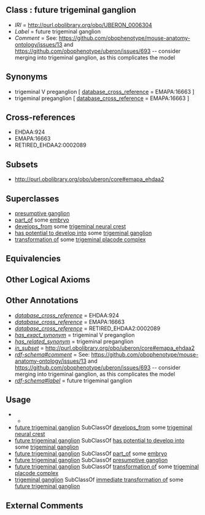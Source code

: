 
## Class : future trigeminal ganglion

 * *IRI* = http://purl.obolibrary.org/obo/UBERON_0006304
 * *Label* = future trigeminal ganglion
 * *Comment* = See: https://github.com/obophenotype/mouse-anatomy-ontology/issues/13 and https://github.com/obophenotype/uberon/issues/693 -- consider merging into trigeminal ganglion, as this complicates the model

## Synonyms

 * trigeminal V preganglion [ [database_cross_reference](../../ef/oboInOwl#hasDbXref.md) = EMAPA:16663 ]
 * trigeminal preganglion [ [database_cross_reference](../../ef/oboInOwl#hasDbXref.md) = EMAPA:16663 ]

## Cross-references

 * EHDAA:924
 * EMAPA:16663
 * RETIRED_EHDAA2:0002089

## Subsets

 * http://purl.obolibrary.org/obo/uberon/core#emapa_ehdaa2

## Superclasses

 * [presumptive ganglion](../../UBERON/69/UBERON_0003869.md)
 * [part_of](../../BFO/50/BFO_0000050.md) some [embryo](../../UBERON/22/UBERON_0000922.md)
 * [develops_from](../../RO/02/RO_0002202.md) some [trigeminal neural crest](../../UBERON/63/UBERON_0005563.md)
 * [has potential to develop into](../../RO/87/RO_0002387.md) some [trigeminal ganglion](../../UBERON/75/UBERON_0001675.md)
 * [transformation of](../../RO/94/RO_0002494.md) some [trigeminal placode complex](../../UBERON/70/UBERON_0003070.md)

## Equivalencies


## Other Logical Axioms


## Other Annotations

 * *[database_cross_reference](../../ef/oboInOwl#hasDbXref.md)* = EHDAA:924
 * *[database_cross_reference](../../ef/oboInOwl#hasDbXref.md)* = EMAPA:16663
 * *[database_cross_reference](../../ef/oboInOwl#hasDbXref.md)* = RETIRED_EHDAA2:0002089
 * *[has_exact_synonym](../../ym/oboInOwl#hasExactSynonym.md)* = trigeminal V preganglion
 * *[has_related_synonym](../../ym/oboInOwl#hasRelatedSynonym.md)* = trigeminal preganglion
 * *[in_subset](../../et/oboInOwl#inSubset.md)* = http://purl.obolibrary.org/obo/uberon/core#emapa_ehdaa2
 * *[rdf-schema#comment](../../nt/rdf-schema#comment.md)* = See: https://github.com/obophenotype/mouse-anatomy-ontology/issues/13 and https://github.com/obophenotype/uberon/issues/693 -- consider merging into trigeminal ganglion, as this complicates the model
 * *[rdf-schema#label](../../el/rdf-schema#label.md)* = future trigeminal ganglion

## Usage

 * -
 * [future trigeminal ganglion](../../UBERON/04/UBERON_0006304.md) SubClassOf [develops_from](../../RO/02/RO_0002202.md) some [trigeminal neural crest](../../UBERON/63/UBERON_0005563.md)
 * [future trigeminal ganglion](../../UBERON/04/UBERON_0006304.md) SubClassOf [has potential to develop into](../../RO/87/RO_0002387.md) some [trigeminal ganglion](../../UBERON/75/UBERON_0001675.md)
 * [future trigeminal ganglion](../../UBERON/04/UBERON_0006304.md) SubClassOf [part_of](../../BFO/50/BFO_0000050.md) some [embryo](../../UBERON/22/UBERON_0000922.md)
 * [future trigeminal ganglion](../../UBERON/04/UBERON_0006304.md) SubClassOf [presumptive ganglion](../../UBERON/69/UBERON_0003869.md)
 * [future trigeminal ganglion](../../UBERON/04/UBERON_0006304.md) SubClassOf [transformation of](../../RO/94/RO_0002494.md) some [trigeminal placode complex](../../UBERON/70/UBERON_0003070.md)
 * [trigeminal ganglion](../../UBERON/75/UBERON_0001675.md) SubClassOf [immediate transformation of](../../RO/95/RO_0002495.md) some [future trigeminal ganglion](../../UBERON/04/UBERON_0006304.md)

## External Comments


